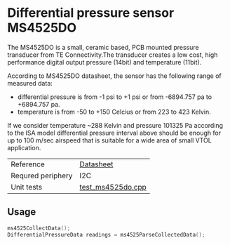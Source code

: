 # Differential pressure sensor MS4525DO

The MS4525DO is a small, ceramic based, PCB mounted pressure transducer
from TE Connectivity.The transducer creates a low cost, high performance
digital output pressure (14bit) and temperature (11bit).

According to MS4525DO datasheet, the sensor has the following range of measured data:

- differential pressure is from -1 psi to +1 psi or from -6894.757 pa to +6894.757 pa.
- temperature is from -50 to +150 Celcius or from 223 to 423 Kelvin.

If we consider temperature ~288 Kelvin and pressure 101325 Pa according to the ISA model differential pressure interval above should be enough for up to 100 m/sec airspeed that is suitable for a wide area of small VTOL application.

|   |   |
| - | - |
| Reference | [Datasheet](https://www.te.com/commerce/DocumentDelivery/DDEController?Action=showdoc&DocId=Data+Sheet%7FMS4525DO%7FB2%7Fpdf%7FEnglish%7FENG_DS_MS4525DO_B2.pdf%7FCAT-BLPS0002) |
| Requred periphery | I2C |
| Unit tests | [test_ms4525do.cpp](../../tests/sensors/dprs/test_ms4525do.cpp) |

## Usage

```c++
ms4525CollectData();
DifferentialPressureData readings = ms4525ParseCollectedData();
```
